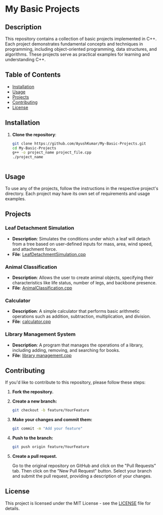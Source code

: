 # My Basic Projects

## Description
This repository contains a collection of basic projects implemented in C++. Each project demonstrates fundamental concepts and techniques in programming, including object-oriented programming, data structures, and algorithms. These projects serve as practical examples for learning and understanding C++.

## Table of Contents
- [Installation](#installation)
- [Usage](#usage)
- [Projects](#projects)
- [Contributing](#contributing)
- [License](#license)

## Installation

1. **Clone the repository**:
   ```bash
   git clone https://github.com/AyushKumar/My-Basic-Projects.git
   cd My-Basic-Projects
   g++ -o project_name project_file.cpp
   ./project_name



## Usage
To use any of the projects, follow the instructions in the respective project's directory. Each project may have its own set of requirements and usage examples.

## Projects

### Leaf Detachment Simulation
- **Description**: Simulates the conditions under which a leaf will detach from a tree based on user-defined inputs for mass, area, wind speed, and attachment force.
- **File**: [LeafDetachmentSimulation.cpp](LeafDetachmentSimulation.cpp)

### Animal Classification
- **Description**: Allows the user to create animal objects, specifying their characteristics like life status, number of legs, and backbone presence.
- **File**: [AnimalClassification.cpp](AnimalClassification.cpp)

### Calculator
- **Description**: A simple calculator that performs basic arithmetic operations such as addition, subtraction, multiplication, and division.
- **File**: [calculator.cpp](calculator.cpp)

### Library Management System
- **Description**: A program that manages the operations of a library, including adding, removing, and searching for books.
- **File**: [library management.cpp](library%20management.cpp)



## Contributing

If you'd like to contribute to this repository, please follow these steps:

1. **Fork the repository.**
2. **Create a new branch:**
    ```bash
    git checkout -b feature/YourFeature
    ```
3. **Make your changes and commit them:**
    ```bash
    git commit -m "Add your feature"
    ```
4. **Push to the branch:**
    ```bash
    git push origin feature/YourFeature
    ```
5. **Create a pull request.**

   Go to the original repository on GitHub and click on the "Pull Requests" tab. Then click on the "New Pull Request" button. Select your branch and submit the pull request, providing a description of your changes.

## License

This project is licensed under the MIT License - see the [LICENSE](LICENSE) file for details.




